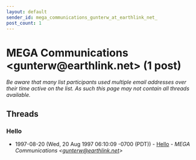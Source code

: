 ```yaml
---
layout: default
sender_id: mega_communications_gunterw_at_earthlink_net_
post_count: 1
---
```


# MEGA Communications <gunterw<span>@</span>earthlink.net> (1 post)

_Be aware that many list participants used multiple email addresses over their time active on the list. As such this page may not contain all threads available._

## Threads

### Hello
+ 1997-08-20 (Wed, 20 Aug 1997 06:10:09 -0700 (PDT)) - [Hello](/archive/1997/08/1229bda6453184de54b5c9b57c2cbdd6e75d3b14c4e38924fc20c5d56079a861) - _MEGA Communications \<gunterw@earthlink.net\>_

